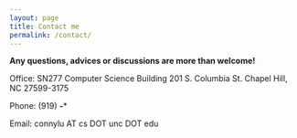 ```yaml
---
layout: page
title: Contact me
permalink: /contact/
---
```


**Any questions, advices or discussions are more than welcome!**

Office: SN277 Computer Science Building 201 S. Columbia St. Chapel Hill, NC 27599-3175

Phone: (919) ***-****

Email: connylu AT cs DOT unc DOT edu
